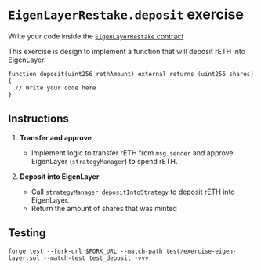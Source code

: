 # `EigenLayerRestake.deposit` exercise

Write your code inside the [`EigenLayerRestake` contract](../src/exercises/EigenLayerRestake.sol)

This exercise is design to implement a function that will deposit rETH into EigenLayer.

```solidity
function deposit(uint256 rethAmount) external returns (uint256 shares) {
  // Write your code here
}
```

## Instructions

1. **Transfer and approve**

   - Implement logic to transfer rETH from `msg.sender` and approve EigenLayer (`strategyManager`) to spend rETH.

2. **Deposit into EigenLayer**

   - Call `strategyManager.depositIntoStrategy` to deposit rETH into EigenLayer.
   - Return the amount of shares that was minted

## Testing

```shell
forge test --fork-url $FORK_URL --match-path test/exercise-eigen-layer.sol --match-test test_deposit -vvv
```
